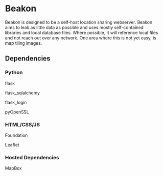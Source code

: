 # Beakon
Beakon is designed to be a self-host location sharing webserver. Beakon aims to leak as little data as possible and uses mostly self-contained libraries and local database files. Where possible, it will reference local files and not reach out over any network. One area where this is not yet easy, is map tiling images.

## Dependencies
### Python
flask

flask_sqlalchemy

flask_login

pyOpenSSL


### HTML/CSS/JS
Foundation

Leaflet

### Hosted Dependencies
MapBox



[mapbox]: https://www.mapbox.com/
[leaflet]: https://github.com/Leaflet/Leaflet
[foundation]: https://github.com/foundation/foundation-sites
